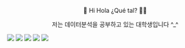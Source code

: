 <p align="center">
🚀 Hi Hola ¿Qué tal? 👩‍🚀
</p>
<p align="center">
  저는 데이터분석을 공부하고 있는 대학생입니다 ^_^
</p>
<img src="https://img.shields.io/badge/Python-3766AB?style=flat-square&logo=Python&logoColor=white"/>
<img src="https://img.shields.io/badge/mysql-%2300f.svg?style=for-the-badge&logo=mysql&logoColor=white"/>
<img src="https://img.shields.io/badge/r-%23276DC3.svg?style=for-the-badge&logo=r&logoColor=white"/>
<img src="https://img.shields.io/badge/scikit--learn-%23F7931E.svg?style=for-the-badge&logo=scikit-learn&logoColor=white"/>
<img src="https://img.shields.io/badge/Keras-%23D00000.svg?style=for-the-badge&logo=Keras&logoColor=white"/>
<!-- https://github-readme-stats.vercel.app/api?username=anuraghazra&show_icons=true&theme=midnight-purple -->
